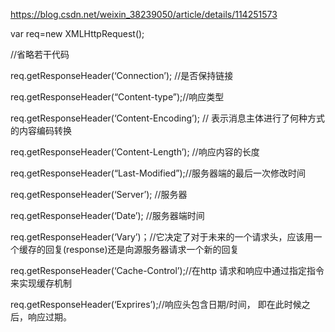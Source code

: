 <https://blog.csdn.net/weixin_38239050/article/details/114251573>

var req=new XMLHttpRequest();

//省略若干代码

req.getResponseHeader(‘Connection’); //是否保持链接

req.getResponseHeader(“Content-type”);//响应类型

req.getResponseHeader(‘Content-Encoding’); // 表示消息主体进行了何种方式的内容编码转换

req.getResponseHeader(‘Content-Length’); //响应内容的长度

req.getResponseHeader(“Last-Modified”);//服务器端的最后一次修改时间

req.getResponseHeader(‘Server’); //服务器

req.getResponseHeader(‘Date’); //服务器端时间

req.getResponseHeader(‘Vary’)；//它决定了对于未来的一个请求头，应该用一个缓存的回复(response)还是向源服务器请求一个新的回复

req.getResponseHeader(‘Cache-Control’);//在http 请求和响应中通过指定指令来实现缓存机制

req.getResponseHeader(‘Exprires’);//响应头包含日期/时间， 即在此时候之后，响应过期。
